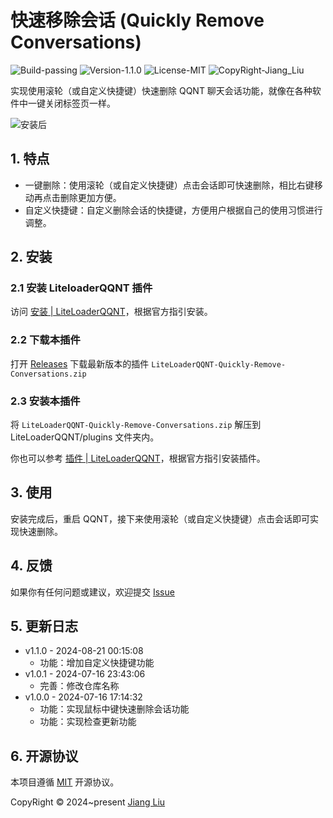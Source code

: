 # 快速移除会话 (Quickly Remove Conversations)

<div>
  <img src="https://img.shields.io/badge/Build-passing-%2396C40F" alt="Build-passing"/>
  <img src="https://img.shields.io/badge/Version-1.1.0-%231081C1" alt="Version-1.1.0"/>
  <img src="https://img.shields.io/badge/License-MIT-%2396C40F" alt="License-MIT"/>
  <img src="https://img.shields.io/badge/CopyRight-Jiang_Liu-%2396C40F" alt="CopyRight-Jiang_Liu"/>
</div>

实现使用滚轮（或自定义快捷键）快速删除 QQNT 聊天会话功能，就像在各种软件中一键关闭标签页一样。

![安装后](./docs/assets/img/after-installation.webp)

## 1. 特点

- 一键删除：使用滚轮（或自定义快捷键）点击会话即可快速删除，相比右键移动再点击删除更加方便。
- 自定义快捷键：自定义删除会话的快捷键，方便用户根据自己的使用习惯进行调整。

## 2. 安装

### 2.1 安装 LiteloaderQQNT 插件

访问 [安装 | LiteLoaderQQNT](https://liteloaderqqnt.github.io/guide/install.html)，根据官方指引安装。

### 2.2 下载本插件

打开 [Releases](https://github.com/jiang-taibai/LiteLoaderQQNT-Quickly-Remove-Conversations/releases/latest)
下载最新版本的插件 `LiteLoaderQQNT-Quickly-Remove-Conversations.zip`

### 2.3 安装本插件

将 `LiteLoaderQQNT-Quickly-Remove-Conversations.zip` 解压到 LiteLoaderQQNT/plugins 文件夹内。

你也可以参考 [插件 | LiteLoaderQQNT](https://liteloaderqqnt.github.io/guide/plugins.html)，根据官方指引安装插件。

## 3. 使用

安装完成后，重启 QQNT，接下来使用滚轮（或自定义快捷键）点击会话即可实现快速删除。

## 4. 反馈

如果你有任何问题或建议，欢迎提交 [Issue](https://github.com/jiang-taibai/LiteLoaderQQNT-Quickly-Remove-Conversations/issues)

## 5. 更新日志

- v1.1.0 - 2024-08-21 00:15:08
    - 功能：增加自定义快捷键功能
- v1.0.1 - 2024-07-16 23:43:06
    - 完善：修改仓库名称
- v1.0.0 - 2024-07-16 17:14:32
    - 功能：实现鼠标中键快速删除会话功能
    - 功能：实现检查更新功能

## 6. 开源协议

本项目遵循 [MIT](https://opensource.org/licenses/MIT) 开源协议。

CopyRight © 2024~present [Jiang Liu](https://coderjiang.com)
